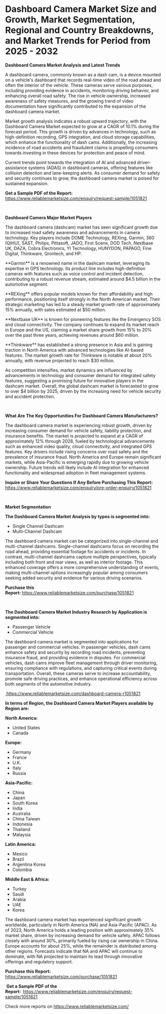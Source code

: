<p><h1>Dashboard Camera Market Size and Growth, Market Segmentation, Regional and Country Breakdowns, and Market Trends for Period from 2025 -  2032</h1></p><p><strong>Dashboard Camera Market Analysis and Latest Trends</strong></p>
<p><p>A dashboard camera, commonly known as a dash cam, is a device mounted on a vehicle's dashboard that records real-time video of the road ahead and often the interior of the vehicle. These cameras serve various purposes, including providing evidence in accidents, monitoring driving behavior, and enhancing overall road safety. The rise in vehicle ownership, increased awareness of safety measures, and the growing trend of video documentation have significantly contributed to the expansion of the dashboard camera market.</p><p>Market growth analysis indicates a robust upward trajectory, with the Dashboard Camera Market expected to grow at a CAGR of 10.1% during the forecast period. This growth is driven by advances in technology, such as high-definition recording, GPS integration, and cloud storage capabilities, which enhance the functionality of dash cams. Additionally, the increasing incidence of road accidents and fraudulent claims is propelling consumers towards investing in these devices for protection and peace of mind.</p><p>Current trends point towards the integration of AI and advanced driver-assistance systems (ADAS) in dashboard cameras, offering features like collision detection and lane-keeping alerts. As consumer demand for safety and security continues to grow, the dashboard camera market is poised for sustained expansion.</p></p>
<p><strong>Get a Sample PDF of the Report:&nbsp;</strong> <a href="https://www.reliablemarketsize.com/enquiry/request-sample/1051821?utm_campaign=2520&utm_medium=2&utm_source=Github&utm_content=ia&utm_term=06042025&utm_id=dashboard-camera">https://www.reliablemarketsize.com/enquiry/request-sample/1051821</a></p>
<p>&nbsp;</p>
<p><strong>Dashboard Camera Major Market Players</strong></p>
<p><p>The dashboard camera (dashcam) market has seen significant growth due to increased road safety awareness and advancements in camera technology. Key players include DOME Technology, REXing, Garmin, 360 (QIHU), SAST, Philips, Pittasoft, JADO, First Scene, DOD Tech, Nextbase UK, DAZA, Cobra Electronics, YI Technology, HUNYDON, PAPAGO, Fine Digital, Thinkware, Qrontech, and HP.</p><p>**Garmin** is a renowned name in the dashcam market, leveraging its expertise in GPS technology. Its product line includes high-definition cameras with features such as voice control and incident detection, contributing to a robust revenue stream, estimated around $4.5 billion in the automotive segment.</p><p>**REXing** offers popular models known for their affordability and high performance, positioning itself strongly in the North American market. Their strategic marketing has led to a steady market growth rate of approximately 15% annually, with sales estimated at $50 million.</p><p>**Nextbase UK** is known for pioneering features like the Emergency SOS and cloud connectivity. The company continues to expand its market reach in Europe and the US, claiming a market share growth from 15% to 20% over the past three years, achieving revenues around $60 million.</p><p>**Thinkware** has established a strong presence in Asia and is gaining traction in North America with advanced technologies like AI-based features. The market growth rate for Thinkware is notable at about 20% annually, with revenue projected to reach $30 million.</p><p>As competition intensifies, market dynamics are influenced by advancements in technology and consumer demand for integrated safety features, suggesting a promising future for innovative players in the dashcam market. Overall, the global dashcam market is forecasted to grow to over $4 billion by 2025, driven by the increasing need for vehicle security and accident protection.</p></p>
<p>&nbsp;</p>
<p><strong>What Are The Key Opportunities For Dashboard Camera Manufacturers?</strong></p>
<p><p>The dashboard camera market is experiencing robust growth, driven by increasing consumer demand for vehicle safety, liability protection, and insurance benefits. The market is projected to expand at a CAGR of approximately 12% through 2028, fueled by technological advancements such as enhanced video quality, cloud connectivity, and integrated GPS features. Key drivers include rising concerns over road safety and the prevalence of insurance fraud. North America and Europe remain significant markets, while Asia-Pacific is emerging rapidly due to growing vehicle ownership. Future trends will likely include AI integration for enhanced functionality and widespread adoption in fleet management systems.</p></p>
<p><strong>Inquire or Share Your Questions If Any Before Purchasing This Report:</strong> <a href="https://www.reliablemarketsize.com/enquiry/pre-order-enquiry/1051821?utm_campaign=2520&utm_medium=2&utm_source=Github&utm_content=ia&utm_term=06042025&utm_id=dashboard-camera">https://www.reliablemarketsize.com/enquiry/pre-order-enquiry/1051821</a></p>
<p>&nbsp;</p>
<p><strong>Market Segmentation</strong></p>
<p><strong>The Dashboard Camera Market Analysis by types is segmented into:</strong></p>
<p><ul><li>Single Channel Dashcam</li><li>Multi-Channel Dashcam</li></ul></p>
<p><p>The dashboard camera market can be categorized into single-channel and multi-channel dashcams. Single-channel dashcams focus on recording the road ahead, providing essential footage for accidents or incidents. In contrast, multi-channel dashcams capture multiple perspectives, typically including both front and rear views, as well as interior footage. This enhanced coverage offers a more comprehensive understanding of events, making multi-channel options increasingly popular among consumers seeking added security and evidence for various driving scenarios.</p></p>
<p><strong>Purchase this Report:&nbsp;</strong><a href="https://www.reliablemarketsize.com/purchase/1051821?utm_campaign=2520&utm_medium=2&utm_source=Github&utm_content=ia&utm_term=06042025&utm_id=dashboard-camera">https://www.reliablemarketsize.com/purchase/1051821</a></p>
<p>&nbsp;</p>
<p><strong>The Dashboard Camera Market Industry Research by Application is segmented into:</strong></p>
<p><ul><li>Passenger Vehicle</li><li>Commercial Vehicle</li></ul></p>
<p><p>The dashboard camera market is segmented into applications for passenger and commercial vehicles. In passenger vehicles, dash cams enhance safety and security by recording road incidents, preventing insurance fraud, and providing evidence in disputes. For commercial vehicles, dash cams improve fleet management through driver monitoring, ensuring compliance with regulations, and capturing critical events during transportation. Overall, these cameras serve to increase accountability, promote safe driving practices, and enhance operational efficiency across both segments of the automotive industry.</p></p>
<p><a href="https://www.reliablemarketsize.com/dashboard-camera-r1051821?utm_campaign=2520&utm_medium=2&utm_source=Github&utm_content=ia&utm_term=06042025&utm_id=dashboard-camera">&nbsp;https://www.reliablemarketsize.com/dashboard-camera-r1051821</a></p>
<p><strong>In terms of Region, the Dashboard Camera Market Players available by Region are:</strong></p>
<p>
    <p> <strong> North America: </strong>
        <ul>
            <li>United States</li>
            <li>Canada</li>
        </ul>
        </p> 
    <p> <strong> Europe: </strong>
        <ul>
            <li>Germany</li>
            <li>France</li>
            <li>U.K.</li>
            <li>Italy</li>
            <li>Russia</li>
        </ul>
        </p> 
    <p> <strong> Asia-Pacific: </strong>
        <ul>
            <li>China</li>
            <li>Japan</li>
            <li>South Korea</li>
            <li>India</li>
            <li>Australia</li>
            <li>China Taiwan</li>
            <li>Indonesia</li>
            <li>Thailand</li>
            <li>Malaysia</li>
        </ul>
        </p> 
    <p> <strong> Latin America: </strong>
        <ul>
            <li>Mexico</li>
            <li>Brazil</li>
            <li>Argentina Korea</li>
            <li>Colombia</li>
        </ul>
        </p> 
    <p> <strong> Middle East & Africa: </strong>
        <ul>
            <li>Turkey</li>
            <li>Saudi</li>
            <li>Arabia</li>
            <li>UAE</li>
            <li>Korea</li>
        </ul>
    </p>
    </p>
<p><p>The dashboard camera market has experienced significant growth worldwide, particularly in North America (NA) and Asia-Pacific (APAC). As of 2023, North America holds a leading position with approximately 35% market share, driven by increasing demand for vehicle safety. APAC follows closely with around 30%, primarily fueled by rising car ownership in China. Europe accounts for about 25%, while the remainder is distributed among other regions. Forecasts indicate that NA and APAC will continue to dominate, with NA projected to maintain its lead through innovative offerings and regulatory support.</p></p>
<p><strong>Purchase this Report: </strong><a href="https://www.reliablemarketsize.com/purchase/1051821?utm_campaign=2520&utm_medium=2&utm_source=Github&utm_content=ia&utm_term=06042025&utm_id=dashboard-camera">https://www.reliablemarketsize.com/purchase/1051821</a></p>
<p>&nbsp;<strong>Get a Sample PDF of the Report:&nbsp;&nbsp;</strong><a href="https://www.reliablemarketsize.com/enquiry/request-sample/1051821?utm_campaign=2520&utm_medium=2&utm_source=Github&utm_content=ia&utm_term=06042025&utm_id=dashboard-camera">https://www.reliablemarketsize.com/enquiry/request-sample/1051821</a></p>
<p><strong></strong></p>
<p>Check more reports on <a href="https://www.reliablemarketsize.com/?utm_campaign=2520&utm_medium=2&utm_source=Github&utm_content=ia&utm_term=06042025&utm_id=dashboard-camera">https://www.reliablemarketsize.com/</a></p>